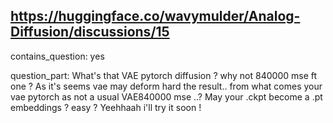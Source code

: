 ## https://huggingface.co/wavymulder/Analog-Diffusion/discussions/15

contains_question: yes

question_part: What's that VAE pytorch diffusion ? why not 840000 mse ft one ?
As it's seems vae may deform hard the result.. from what comes your vae pytorch as not a usual VAE840000 mse ..?
May your .ckpt become a .pt embeddings ? easy ? Yeehhaah i'll try it soon !